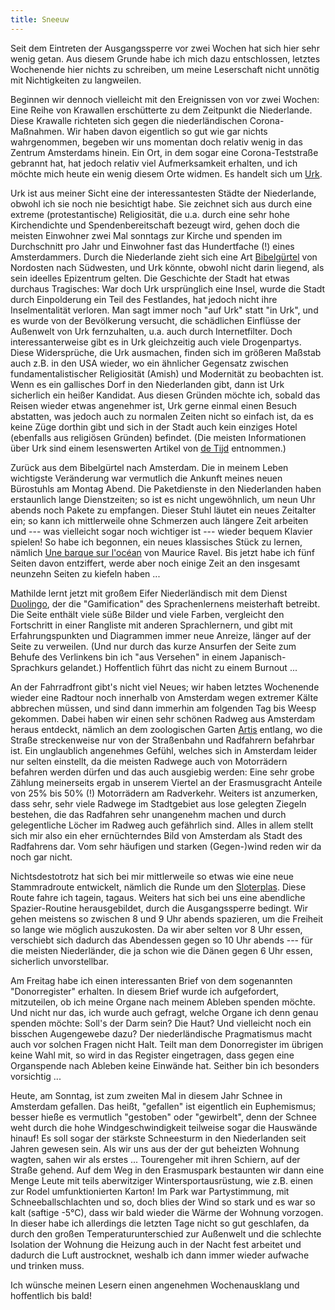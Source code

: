 ```yaml
---
title: Sneeuw
---
```


Seit dem Eintreten der Ausgangssperre vor zwei Wochen hat sich hier sehr wenig getan.
Aus diesem Grunde habe ich mich dazu entschlossen,
letztes Wochenende hier nichts zu schreiben,
um meine Leserschaft nicht unnötig mit Nichtigkeiten zu langweilen.

Beginnen wir dennoch vielleicht mit den Ereignissen von vor zwei Wochen:
Eine Reihe von Krawallen erschütterte zu dem Zeitpunkt die Niederlande.
Diese Krawalle richteten sich gegen die niederländischen Corona-Maßnahmen.
Wir haben davon eigentlich so gut wie gar nichts wahrgenommen,
begeben wir uns momentan doch relativ wenig in das Zentrum Amsterdams hinein.
Ein Ort, in dem sogar eine Corona-Teststraße gebrannt hat,
hat jedoch relativ viel Aufmerksamkeit erhalten,
und ich möchte mich heute ein wenig diesem Orte widmen.
Es handelt sich um [Urk].

Urk ist aus meiner Sicht eine der interessantesten Städte der Niederlande,
obwohl ich sie noch nie besichtigt habe.
Sie zeichnet sich aus durch eine extreme (protestantische) Religiosität,
die u.a. durch eine sehr hohe Kirchendichte und Spendenbereitschaft bezeugt wird,
gehen doch die meisten Einwohner zwei Mal sonntags zur Kirche und spenden
im Durchschnitt pro Jahr und Einwohner fast das Hundertfache (!) eines Amsterdammers.
Durch die Niederlande zieht sich eine Art [Bibelgürtel] von Nordosten nach Südwesten,
und Urk könnte, obwohl nicht darin liegend, als sein ideelles Epizentrum gelten.
Die Geschichte der Stadt hat etwas durchaus Tragisches:
War doch Urk ursprünglich eine Insel,
wurde die Stadt durch Einpolderung ein Teil des Festlandes,
hat jedoch nicht ihre Inselmentalität verloren.
Man sagt immer noch "auf Urk" statt "in Urk",
und es wurde von der Bevölkerung versucht,
die schädlichen Einflüsse der Außenwelt von Urk fernzuhalten,
u.a. auch durch Internetfilter.
Doch interessanterweise gibt es in Urk gleichzeitig auch viele Drogenpartys.
Diese Widersprüche, die Urk ausmachen,
finden sich im größeren Maßstab auch z.B. in den USA wieder,
wo ein ähnlicher Gegensatz zwischen
fundamentalistischer Religiosität (Amish) und Modernität zu beobachten ist.
Wenn es ein gallisches Dorf in den Niederlanden gibt,
dann ist Urk sicherlich ein heißer Kandidat.
Aus diesen Gründen möchte ich, sobald das Reisen wieder etwas angenehmer ist,
Urk gerne einmal einen Besuch abstatten,
was jedoch auch zu normalen Zeiten nicht so einfach ist,
da es keine Züge dorthin gibt und sich in der Stadt
auch kein einziges Hotel (ebenfalls aus religiösen Gründen) befindet.
(Die meisten Informationen über Urk sind einem lesenswerten Artikel von
[de Tijd](https://www.tijd.be/nieuwsbrieven/verder/goddelijk-asterix-dorp-botst-met-snelle-buitenwereld/10257117.html) entnommen.)

Zurück aus dem Bibelgürtel nach Amsterdam.
Die in meinem Leben wichtigste Veränderung war vermutlich
die Ankunft meines neuen Bürostuhls am Montag Abend.
Die Paketdienste in den Niederlanden haben erstaunlich lange Dienstzeiten;
so ist es nicht ungewöhnlich, um neun Uhr abends noch Pakete zu empfangen.
Dieser Stuhl läutet ein neues Zeitalter ein;
so kann ich mittlerweile ohne Schmerzen auch längere Zeit arbeiten und ---
was vielleicht sogar noch wichtiger ist --- wieder bequem Klavier spielen!
So habe ich begonnen, ein neues klassisches Stück zu lernen,
nämlich [Une barque sur l'océan] von Maurice Ravel.
Bis jetzt habe ich fünf Seiten davon entziffert, werde aber noch
einige Zeit an den insgesamt neunzehn Seiten zu kiefeln haben ...

Mathilde lernt jetzt mit großem Eifer Niederländisch mit
dem Dienst [Duolingo], der die "Gamification" des Sprachenlernens meisterhaft betreibt.
Die Seite enthält viele süße Bilder und viele Farben,
vergleicht den Fortschritt in einer Rangliste mit anderen Sprachlernern,
und gibt mit Erfahrungspunkten und Diagrammen immer neue Anreize,
länger auf der Seite zu verweilen.
(Und nur durch das kurze Ansurfen der Seite zum Behufe des Verlinkens
bin ich "aus Versehen" in einem Japanisch-Sprachkurs gelandet.)
Hoffentlich führt das nicht zu einem Burnout ...

An der Fahrradfront gibt's nicht viel Neues;
wir haben letztes Wochenende wieder eine Radtour noch innerhalb von Amsterdam
wegen extremer Kälte abbrechen müssen,
und sind dann immerhin am folgenden Tag bis Weesp gekommen.
Dabei haben wir einen sehr schönen Radweg aus Amsterdam heraus entdeckt,
nämlich an dem zoologischen Garten [Artis] entlang,
wo die Straße streckenweise nur von der Straßenbahn und Radfahrern befahrbar ist.
Ein unglaublich angenehmes Gefühl, welches sich in Amsterdam leider nur selten einstellt,
da die meisten Radwege auch von Motorrädern befahren werden dürfen und das auch ausgiebig werden:
Eine sehr grobe Zählung meinerseits ergab in unserem Viertel
an der Erasmusgracht Anteile von 25% bis 50% (!) Motorrädern am Radverkehr.
Weiters ist anzumerken, dass sehr, sehr viele Radwege im Stadtgebiet
aus lose gelegten Ziegeln bestehen, die das Radfahren sehr unangenehm machen
und durch gelegentliche Löcher im Radweg auch gefährlich sind.
Alles in allem stellt sich mir also ein eher ernüchterndes Bild von
Amsterdam als Stadt des Radfahrens dar.
Vom sehr häufigen und starken (Gegen-)wind reden wir da noch gar nicht.

Nichtsdestotrotz hat sich bei mir mittlerweile so etwas wie eine
neue Stammradroute entwickelt, nämlich die Runde um den [Sloterplas].
Diese Route fahre ich tagein, tagaus.
Weiters hat sich bei uns eine abendliche Spazier-Routine herausgebildet,
durch die Ausgangssperre bedingt.
Wir gehen meistens so zwischen 8 und 9 Uhr abends spazieren,
um die Freiheit so lange wie möglich auszukosten.
Da wir aber selten vor 8 Uhr essen,
verschiebt sich dadurch das Abendessen gegen so 10 Uhr abends ---
für die meisten Niederländer, die ja schon wie die Dänen gegen 6 Uhr essen,
sicherlich unvorstellbar.

Am Freitag habe ich einen interessanten Brief
von dem sogenannten "Donorregister" erhalten.
In diesem Brief wurde ich aufgefordert, mitzuteilen,
ob ich meine Organe nach meinem Ableben spenden möchte.
Und nicht nur das, ich wurde auch gefragt, welche Organe ich denn genau spenden möchte:
Soll's der Darm sein? Die Haut? Und vielleicht noch ein bisschen Augengewebe dazu?
Der niederländische Pragmatismus macht auch vor solchen Fragen nicht Halt.
Teilt man dem Donorregister im übrigen keine Wahl mit,
so wird in das Register eingetragen,
dass gegen eine Organspende nach Ableben keine Einwände hat.
Seither bin ich besonders vorsichtig ...

Heute, am Sonntag, ist zum zweiten Mal in diesem Jahr Schnee in Amsterdam gefallen.
Das heißt, "gefallen" ist eigentlich ein Euphemismus; besser hieße es vermutlich
"gestoben" oder "gewirbelt", denn der Schnee weht durch die hohe Windgeschwindigkeit
teilweise sogar die Hauswände hinauf!
Es soll sogar der stärkste Schneesturm in den Niederlanden seit Jahren gewesen sein.
Als wir uns aus der der gut beheizten Wohnung wagten,
sahen wir als erstes ... Tourengeher mit ihren Schiern, auf der Straße gehend.
Auf dem Weg in den Erasmuspark bestaunten wir dann eine Menge Leute
mit teils aberwitziger Wintersportausrüstung, wie z.B.
einen zur Rodel umfunktionierten Karton!
Im Park war Partystimmung, mit Schneeballschlachten und so,
doch blies der Wind so stark und es war so kalt (saftige -5°C),
dass wir bald wieder die Wärme der Wohnung vorzogen.
In dieser habe ich allerdings die letzten Tage nicht so gut geschlafen,
da durch den großen Temperaturunterschied zur Außenwelt und die schlechte Isolation der Wohnung
die Heizung auch in der Nacht fest arbeitet und dadurch die Luft austrocknet,
weshalb ich dann immer wieder aufwache und trinken muss.

Ich wünsche meinen Lesern einen angenehmen Wochenausklang und hoffentlich bis bald!

[Urk]: https://de.wikipedia.org/wiki/Urk
[Bibelgürtel]: https://de.wikipedia.org/wiki/Bibelg%C3%BCrtel_(Niederlande)
[Une barque sur l'océan]: https://www.youtube.com/watch?v=bTYUyDjVCRU
[Duolingo]: https://www.duolingo.com
[Artis]: https://de.wikipedia.org/wiki/Artis_(Zoo)
[Sloterplas]: https://nl.wikipedia.org/wiki/Sloterplas
